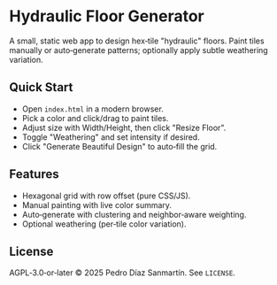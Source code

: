 # Hydraulic Floor Generator

A small, static web app to design hex‑tile "hydraulic" floors. Paint tiles manually or auto‑generate patterns; optionally apply subtle weathering variation.

## Quick Start
- Open `index.html` in a modern browser.
- Pick a color and click/drag to paint tiles.
- Adjust size with Width/Height, then click "Resize Floor".
- Toggle "Weathering" and set intensity if desired.
- Click "Generate Beautiful Design" to auto‑fill the grid.

## Features
- Hexagonal grid with row offset (pure CSS/JS).
- Manual painting with live color summary.
- Auto‑generate with clustering and neighbor‑aware weighting.
- Optional weathering (per‑tile color variation).

## License
AGPL‑3.0‑or‑later © 2025 Pedro Díaz Sanmartín. See `LICENSE`.
